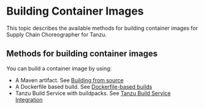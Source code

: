 # Building Container Images

This topic describes the available methods for building container images for Supply Chain Choreographer for Tanzu.

## <a id='cont-img'></a> Methods for building container images

You can build a container image by using:

- A Maven artifact. See [Building from source](building-from-source.hbs.md)
- A Dockerfile based build. See [Dockerfile-based builds](dockerfile-based-builds.hbs.md)
- Tanzu Build Service with buildpacks. See [Tanzu Build Service Integration](tbs.hbs.md)
